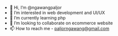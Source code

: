 - 👋 Hi, I’m @ngawangpaljor
- 👀 I’m interested in web development and UI/UX
- 🌱 I’m currently learning php 
- 💞️ I’m looking to collaborate on ecommerce website
- 📫 How to reach me - paljorngawang@gmail.com

<!---
madmax59/madmax59 is a ✨ special ✨ repository because its `README.md` (this file) appears on your GitHub profile.
You can click the Preview link to take a look at your changes.
--->
